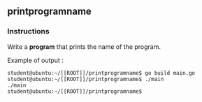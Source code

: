 ## printprogramname

### Instructions

Write a **program** that prints the name of the program.

Example of output :

```console
student@ubuntu:~/[[ROOT]]/printprogramname$ go build main.go
student@ubuntu:~/[[ROOT]]/printprogramname$ ./main
./main
student@ubuntu:~/[[ROOT]]/printprogramname$
```
